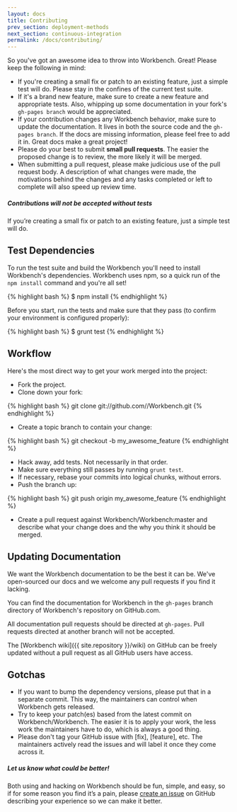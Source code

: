 ```yaml
---
layout: docs
title: Contributing
prev_section: deployment-methods
next_section: continuous-integration
permalink: /docs/contributing/
---
```


So you've got an awesome idea to throw into Workbench. Great! Please keep the
following in mind:

* If you're creating a small fix or patch to an existing feature, just a simple
  test will do. Please stay in the confines of the current test suite.
* If it's a brand new feature, make sure to create a new feature and appropriate 
  tests. Also, whipping up some documentation in your fork's 
  `gh-pages branch` would be appreciated.
* If your contribution changes any Workbench behavior, make sure to update the
  documentation. It lives in both the source code and the `gh-pages branch`. 
  If the docs are missing information, please feel free to add it in. Great docs 
  make a great project!
* Please do your best to submit **small pull requests**. The easier the proposed
  change is to review, the more likely it will be merged.
* When submitting a pull request, please make judicious use of the pull request
  body. A description of what changes were made, the motivations behind the
  changes and any tasks completed or left to complete will also speed up review 
  time.

<div class="note warning">
  <h5>Contributions will not be accepted without tests</h5>
  <p>
    If you’re creating a small fix or patch to an existing feature, just
    a simple test will do.
  </p>
</div>

Test Dependencies
-----------------

To run the test suite and build the Workbench you'll need to install Workbench's
dependencies. Workbench uses npm, so a quick run of the `npm install` command and
you're all set!

{% highlight bash %}
$ npm install
{% endhighlight %}

Before you start, run the tests and make sure that they pass (to confirm your
environment is configured properly):

{% highlight bash %}
$ grunt test
{% endhighlight %}

Workflow
--------

Here's the most direct way to get your work merged into the project:

* Fork the project.
* Clone down your fork:

{% highlight bash %}
git clone git://github.com/<username>/Workbench.git
{% endhighlight %}

* Create a topic branch to contain your change:

{% highlight bash %}
git checkout -b my_awesome_feature
{% endhighlight %}


* Hack away, add tests. Not necessarily in that order.
* Make sure everything still passes by running `grunt test`.
* If necessary, rebase your commits into logical chunks, without errors.
* Push the branch up:

{% highlight bash %}
git push origin my_awesome_feature
{% endhighlight %}

* Create a pull request against Workbench/Workbench:master and describe what your
  change does and the why you think it should be merged.

Updating Documentation
----------------------

We want the Workbench documentation to be the best it can be. We've
open-sourced our docs and we welcome any pull requests if you find it
lacking.

You can find the documentation for Workbench in the
`gh-pages` branch directory of Workbench's repository on GitHub.com.

All documentation pull requests should be directed at `gh-pages`.  Pull
requests directed at another branch will not be accepted.

The [Workbench wiki]({{ site.repository }}/wiki) on GitHub
can be freely updated without a pull request as all
GitHub users have access.

Gotchas
-------

* If you want to bump the dependency versions, please put that in a separate commit.
  This way, the maintainers can control when Workbench gets released.
* Try to keep your patch(es) based from the latest commit on Workbench/Workbench.
  The easier it is to apply your work, the less work the maintainers have to do,
  which is always a good thing.
* Please don't tag your GitHub issue with \[fix\], \[feature\], etc. The maintainers
  actively read the issues and will label it once they come across it.

<div class="note">
  <h5>Let us know what could be better!</h5>
  <p>
    Both using and hacking on Workbench should be fun, simple, and easy, so if for
    some reason you find it’s a pain, please <a
    href="{{ site.repository }}/issues/new">create an issue</a> on
    GitHub describing your experience so we can make it better.
  </p>
</div>
